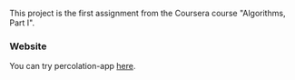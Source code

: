 This project is the first assignment from the Coursera course "Algorithms, Part I".

### Website

You can try percolation-app [here](https://olomonos.github.io/percolation-app).
